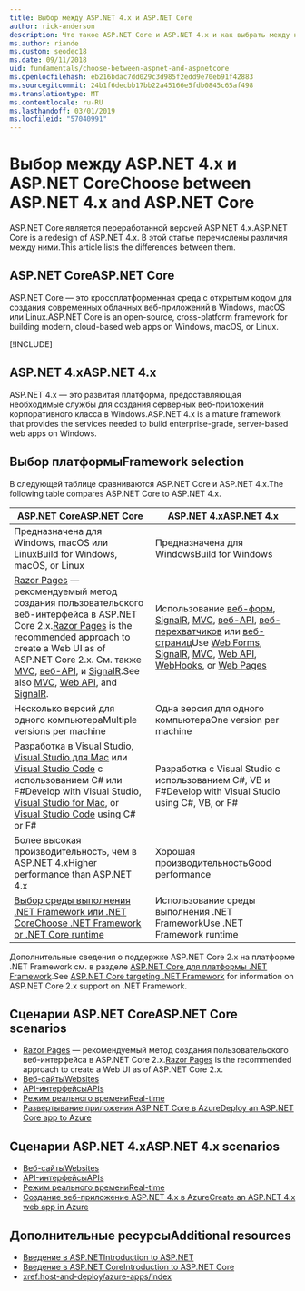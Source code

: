 ```yaml
---
title: Выбор между ASP.NET 4.x и ASP.NET Core
author: rick-anderson
description: Что такое ASP.NET Core и ASP.NET 4.x и как выбрать между ними.
ms.author: riande
ms.custom: seodec18
ms.date: 09/11/2018
uid: fundamentals/choose-between-aspnet-and-aspnetcore
ms.openlocfilehash: eb216bdac7dd029c3d985f2edd9e70eb91f42883
ms.sourcegitcommit: 24b1f6decbb17bb22a45166e5fdb0845c65af498
ms.translationtype: MT
ms.contentlocale: ru-RU
ms.lasthandoff: 03/01/2019
ms.locfileid: "57040991"
---
```

# <a name="choose-between-aspnet-4x-and-aspnet-core"></a><span data-ttu-id="85f9e-103">Выбор между ASP.NET 4.x и ASP.NET Core</span><span class="sxs-lookup"><span data-stu-id="85f9e-103">Choose between ASP.NET 4.x and ASP.NET Core</span></span>

<span data-ttu-id="85f9e-104">ASP.NET Core является переработанной версией ASP.NET 4.x.</span><span class="sxs-lookup"><span data-stu-id="85f9e-104">ASP.NET Core is a redesign of ASP.NET 4.x.</span></span> <span data-ttu-id="85f9e-105">В этой статье перечислены различия между ними.</span><span class="sxs-lookup"><span data-stu-id="85f9e-105">This article lists the differences between them.</span></span>

## <a name="aspnet-core"></a><span data-ttu-id="85f9e-106">ASP.NET Core</span><span class="sxs-lookup"><span data-stu-id="85f9e-106">ASP.NET Core</span></span>

<span data-ttu-id="85f9e-107">ASP.NET Core — это кроссплатформенная среда с открытым кодом для создания современных облачных веб-приложений в Windows, macOS или Linux.</span><span class="sxs-lookup"><span data-stu-id="85f9e-107">ASP.NET Core is an open-source, cross-platform framework for building modern, cloud-based web apps on Windows, macOS, or Linux.</span></span>

[!INCLUDE[](~/includes/benefits.md)]

## <a name="aspnet-4x"></a><span data-ttu-id="85f9e-108">ASP.NET 4.x</span><span class="sxs-lookup"><span data-stu-id="85f9e-108">ASP.NET 4.x</span></span>

<span data-ttu-id="85f9e-109">ASP.NET 4.x — это развитая платформа, предоставляющая необходимые службы для создания серверных веб-приложений корпоративного класса в Windows.</span><span class="sxs-lookup"><span data-stu-id="85f9e-109">ASP.NET 4.x is a mature framework that provides the services needed to build enterprise-grade, server-based web apps on Windows.</span></span>

## <a name="framework-selection"></a><span data-ttu-id="85f9e-110">Выбор платформы</span><span class="sxs-lookup"><span data-stu-id="85f9e-110">Framework selection</span></span>

<span data-ttu-id="85f9e-111">В следующей таблице сравниваются ASP.NET Core и ASP.NET 4.x.</span><span class="sxs-lookup"><span data-stu-id="85f9e-111">The following table compares ASP.NET Core to ASP.NET 4.x.</span></span>

| <span data-ttu-id="85f9e-112">ASP.NET Core</span><span class="sxs-lookup"><span data-stu-id="85f9e-112">ASP.NET Core</span></span> | <span data-ttu-id="85f9e-113">ASP.NET 4.x</span><span class="sxs-lookup"><span data-stu-id="85f9e-113">ASP.NET 4.x</span></span> |
|---|---|
|<span data-ttu-id="85f9e-114">Предназначена для Windows, macOS или Linux</span><span class="sxs-lookup"><span data-stu-id="85f9e-114">Build for Windows, macOS, or Linux</span></span>|<span data-ttu-id="85f9e-115">Предназначена для Windows</span><span class="sxs-lookup"><span data-stu-id="85f9e-115">Build for Windows</span></span>|
|<span data-ttu-id="85f9e-116">[Razor Pages](xref:razor-pages/index) — рекомендуемый метод создания пользовательского веб-интерфейса в ASP.NET Core 2.x.</span><span class="sxs-lookup"><span data-stu-id="85f9e-116">[Razor Pages](xref:razor-pages/index) is the recommended approach to create a Web UI as of ASP.NET Core 2.x.</span></span> <span data-ttu-id="85f9e-117">См. также [MVC](xref:mvc/overview), [веб-API](xref:tutorials/first-web-api), и [SignalR](xref:signalr/introduction).</span><span class="sxs-lookup"><span data-stu-id="85f9e-117">See also [MVC](xref:mvc/overview), [Web API](xref:tutorials/first-web-api), and [SignalR](xref:signalr/introduction).</span></span>|<span data-ttu-id="85f9e-118">Использование [веб-форм](/aspnet/web-forms), [SignalR](/aspnet/signalr), [MVC](/aspnet/mvc), [веб-API](/aspnet/web-api/), [веб-перехватчиков](/aspnet/webhooks/) или [веб-страниц](/aspnet/web-pages)</span><span class="sxs-lookup"><span data-stu-id="85f9e-118">Use [Web Forms](/aspnet/web-forms), [SignalR](/aspnet/signalr), [MVC](/aspnet/mvc), [Web API](/aspnet/web-api/), [WebHooks](/aspnet/webhooks/), or [Web Pages](/aspnet/web-pages)</span></span>|
|<span data-ttu-id="85f9e-119">Несколько версий для одного компьютера</span><span class="sxs-lookup"><span data-stu-id="85f9e-119">Multiple versions per machine</span></span>|<span data-ttu-id="85f9e-120">Одна версия для одного компьютера</span><span class="sxs-lookup"><span data-stu-id="85f9e-120">One version per machine</span></span>|
|<span data-ttu-id="85f9e-121">Разработка в Visual Studio, [Visual Studio для Mac](https://www.visualstudio.com/vs/visual-studio-mac/) или [Visual Studio Code](https://code.visualstudio.com/) с использованием C# или F#</span><span class="sxs-lookup"><span data-stu-id="85f9e-121">Develop with Visual Studio, [Visual Studio for Mac](https://www.visualstudio.com/vs/visual-studio-mac/), or [Visual Studio Code](https://code.visualstudio.com/) using C# or F#</span></span>|<span data-ttu-id="85f9e-122">Разработка с Visual Studio с использованием C#, VB и F#</span><span class="sxs-lookup"><span data-stu-id="85f9e-122">Develop with Visual Studio using C#, VB, or F#</span></span>|
|<span data-ttu-id="85f9e-123">Более высокая производительность, чем в ASP.NET 4.x</span><span class="sxs-lookup"><span data-stu-id="85f9e-123">Higher performance than ASP.NET 4.x</span></span>|<span data-ttu-id="85f9e-124">Хорошая производительность</span><span class="sxs-lookup"><span data-stu-id="85f9e-124">Good performance</span></span>|
|[<span data-ttu-id="85f9e-125">Выбор среды выполнения .NET Framework или .NET Core</span><span class="sxs-lookup"><span data-stu-id="85f9e-125">Choose .NET Framework or .NET Core runtime</span></span>](/dotnet/standard/choosing-core-framework-server)|<span data-ttu-id="85f9e-126">Использование среды выполнения .NET Framework</span><span class="sxs-lookup"><span data-stu-id="85f9e-126">Use .NET Framework runtime</span></span>|

<span data-ttu-id="85f9e-127">Дополнительные сведения о поддержке ASP.NET Core 2.x на платформе .NET Framework см. в разделе [ASP.NET Core для платформы .NET Framework](xref:index#target-framework).</span><span class="sxs-lookup"><span data-stu-id="85f9e-127">See [ASP.NET Core targeting .NET Framework](xref:index#target-framework) for information on ASP.NET Core 2.x support on .NET Framework.</span></span>

## <a name="aspnet-core-scenarios"></a><span data-ttu-id="85f9e-128">Сценарии ASP.NET Core</span><span class="sxs-lookup"><span data-stu-id="85f9e-128">ASP.NET Core scenarios</span></span>

* <span data-ttu-id="85f9e-129">[Razor Pages](xref:razor-pages/index) — рекомендуемый метод создания пользовательского веб-интерфейса в ASP.NET Core 2.x.</span><span class="sxs-lookup"><span data-stu-id="85f9e-129">[Razor Pages](xref:razor-pages/index) is the recommended approach to create a Web UI as of ASP.NET Core 2.x.</span></span>
* [<span data-ttu-id="85f9e-130">Веб-сайты</span><span class="sxs-lookup"><span data-stu-id="85f9e-130">Websites</span></span>](xref:tutorials/first-mvc-app/index)
* [<span data-ttu-id="85f9e-131">API-интерфейсы</span><span class="sxs-lookup"><span data-stu-id="85f9e-131">APIs</span></span>](xref:tutorials/first-web-api)
* [<span data-ttu-id="85f9e-132">Режим реального времени</span><span class="sxs-lookup"><span data-stu-id="85f9e-132">Real-time</span></span>](xref:signalr/index)
* [<span data-ttu-id="85f9e-133">Развертывание приложения ASP.NET Core в Azure</span><span class="sxs-lookup"><span data-stu-id="85f9e-133">Deploy an ASP.NET Core app to Azure</span></span>](/azure/app-service/app-service-web-get-started-dotnet)

## <a name="aspnet-4x-scenarios"></a><span data-ttu-id="85f9e-134">Сценарии ASP.NET 4.x</span><span class="sxs-lookup"><span data-stu-id="85f9e-134">ASP.NET 4.x scenarios</span></span>

* [<span data-ttu-id="85f9e-135">Веб-сайты</span><span class="sxs-lookup"><span data-stu-id="85f9e-135">Websites</span></span>](/aspnet/mvc)
* [<span data-ttu-id="85f9e-136">API-интерфейсы</span><span class="sxs-lookup"><span data-stu-id="85f9e-136">APIs</span></span>](/aspnet/web-api)
* [<span data-ttu-id="85f9e-137">Режим реального времени</span><span class="sxs-lookup"><span data-stu-id="85f9e-137">Real-time</span></span>](/aspnet/signalr)
* [<span data-ttu-id="85f9e-138">Создание веб-приложение ASP.NET 4.x в Azure</span><span class="sxs-lookup"><span data-stu-id="85f9e-138">Create an ASP.NET 4.x web app in Azure</span></span>](/azure/app-service/app-service-web-get-started-dotnet-framework)

## <a name="additional-resources"></a><span data-ttu-id="85f9e-139">Дополнительные ресурсы</span><span class="sxs-lookup"><span data-stu-id="85f9e-139">Additional resources</span></span>

* [<span data-ttu-id="85f9e-140">Введение в ASP.NET</span><span class="sxs-lookup"><span data-stu-id="85f9e-140">Introduction to ASP.NET</span></span>](/aspnet/overview)
* [<span data-ttu-id="85f9e-141">Введение в ASP.NET Core</span><span class="sxs-lookup"><span data-stu-id="85f9e-141">Introduction to ASP.NET Core</span></span>](xref:index)
* <xref:host-and-deploy/azure-apps/index>
